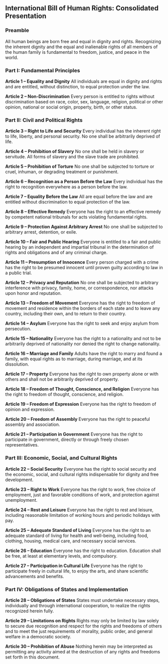 ## International Bill of Human Rights: Consolidated Presentation

### Preamble
All human beings are born free and equal in dignity and rights. Recognizing the inherent dignity and the equal and inalienable rights of all members of the human family is fundamental to freedom, justice, and peace in the world.

### Part I: Fundamental Principles

**Article 1 – Equality and Dignity**
All individuals are equal in dignity and rights and are entitled, without distinction, to equal protection under the law.

**Article 2 – Non-Discrimination**
Every person is entitled to rights without discrimination based on race, color, sex, language, religion, political or other opinion, national or social origin, property, birth, or other status.

### Part II: Civil and Political Rights

**Article 3 – Right to Life and Security**
Every individual has the inherent right to life, liberty, and personal security. No one shall be arbitrarily deprived of life.

**Article 4 – Prohibition of Slavery**
No one shall be held in slavery or servitude. All forms of slavery and the slave trade are prohibited.

**Article 5 – Prohibition of Torture**
No one shall be subjected to torture or cruel, inhuman, or degrading treatment or punishment.

**Article 6 – Recognition as a Person Before the Law**
Every individual has the right to recognition everywhere as a person before the law.

**Article 7 – Equality Before the Law**
All are equal before the law and are entitled without discrimination to equal protection of the law.

**Article 8 – Effective Remedy**
Everyone has the right to an effective remedy by competent national tribunals for acts violating fundamental rights.

**Article 9 – Protection Against Arbitrary Arrest**
No one shall be subjected to arbitrary arrest, detention, or exile.

**Article 10 – Fair and Public Hearing**
Everyone is entitled to a fair and public hearing by an independent and impartial tribunal in the determination of rights and obligations and of any criminal charge.

**Article 11 – Presumption of Innocence**
Every person charged with a crime has the right to be presumed innocent until proven guilty according to law in a public trial.

**Article 12 – Privacy and Reputation**
No one shall be subjected to arbitrary interference with privacy, family, home, or correspondence, nor attacks upon honor and reputation.

**Article 13 – Freedom of Movement**
Everyone has the right to freedom of movement and residence within the borders of each state and to leave any country, including their own, and to return to their country.

**Article 14 – Asylum**
Everyone has the right to seek and enjoy asylum from persecution.

**Article 15 – Nationality**
Everyone has the right to a nationality and not to be arbitrarily deprived of nationality nor denied the right to change nationality.

**Article 16 – Marriage and Family**
Adults have the right to marry and found a family, with equal rights as to marriage, during marriage, and at its dissolution.

**Article 17 – Property**
Everyone has the right to own property alone or with others and shall not be arbitrarily deprived of property.

**Article 18 – Freedom of Thought, Conscience, and Religion**
Everyone has the right to freedom of thought, conscience, and religion.

**Article 19 – Freedom of Expression**
Everyone has the right to freedom of opinion and expression.

**Article 20 – Freedom of Assembly**
Everyone has the right to peaceful assembly and association.

**Article 21 – Participation in Government**
Everyone has the right to participate in government, directly or through freely chosen representatives.

### Part III: Economic, Social, and Cultural Rights

**Article 22 – Social Security**
Everyone has the right to social security and the economic, social, and cultural rights indispensable for dignity and free development.

**Article 23 – Right to Work**
Everyone has the right to work, free choice of employment, just and favorable conditions of work, and protection against unemployment.

**Article 24 – Rest and Leisure**
Everyone has the right to rest and leisure, including reasonable limitation of working hours and periodic holidays with pay.

**Article 25 – Adequate Standard of Living**
Everyone has the right to an adequate standard of living for health and well-being, including food, clothing, housing, medical care, and necessary social services.

**Article 26 – Education**
Everyone has the right to education. Education shall be free, at least at elementary levels, and compulsory.

**Article 27 – Participation in Cultural Life**
Everyone has the right to participate freely in cultural life, to enjoy the arts, and share scientific advancements and benefits.

### Part IV: Obligations of States and Implementation

**Article 28 – Obligations of States**
States must undertake necessary steps, individually and through international cooperation, to realize the rights recognized herein fully.

**Article 29 – Limitations on Rights**
Rights may only be limited by law solely to secure due recognition and respect for the rights and freedoms of others and to meet the just requirements of morality, public order, and general welfare in a democratic society.

**Article 30 – Prohibition of Abuse**
Nothing herein may be interpreted as permitting any activity aimed at the destruction of any rights and freedoms set forth in this document.

